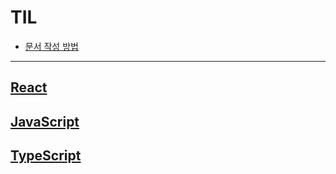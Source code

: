 # TIL

- [문서 작성 방법](https://github.com/hailjeong/TIL/blob/main/React/0.firstBlog.md)
***

## [React](https://github.com/hailjeong/TIL/tree/main/React)


## [JavaScript](https://github.com/hailjeong/TIL/tree/main/JavaScript)


## [TypeScript](https://github.com/hailjeong/TIL/tree/main/TypeScript)








